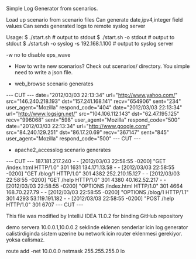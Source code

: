 Simple Log Generator from scenarios. 

Load up scenario from scenario files
Can generate date,ipv4,integer field values
Can sends generated logs to remote syslog server

Usage:
 $ ./start.sh                            # output to stdout
 $ ./start.sh -o stdout                  # output to stdout
 $ ./start.sh -o syslog -s 192.168.1.100 # output to syslog server

 -w no to disable eps_wave

- How to write new scenarios?
  Check out scenarios/ directory. You simple need to write a json file.

- web_browse scenario generates

--- CUT ---
date="2012/03/03 22:13:34" url="http://www.yahoo.com/" src="146.240.218.193" dst="157.241.168.141" recv="654906" sent="234" user_agent="Mozilla" respond_code="404"
date="2012/03/03 22:13:34" url="http://www.logsign.net/" src="104.106.112.143" dst="62.47.195.125" recv="996068" sent="598" user_agent="Mozilla" respond_code="500"
date="2012/03/03 22:13:34" url="http://www.google.com/" src="84.240.129.251" dst="86.17.20.69" recv="367147" sent="845" user_agent="Mozilla" respond_code="500"
--- CUT ---

- apache2_accesslog scenario generates

--- CUT ---
187.181.217.240 - - [2012/03/03 22:58:55 -0200] "GET /index.html HTTP/1.0" 301 1631
134.171.13.58 - - [2012/03/03 22:58:55 -0200] "GET /blog/1 HTTP/1.0" 301 4382
252.210.15.127 - - [2012/03/03 22:58:55 -0200] "GET /help HTTP/1.0" 301 4380
40.162.52.217 - - [2012/03/03 22:58:55 -0200] "OPTIONS /index.html HTTP/1.0" 301 4664
168.70.227.79 - - [2012/03/03 22:58:55 -0200] "OPTIONS /blog/1 HTTP/1.1" 301 4293
53.119.191.182 - - [2012/03/03 22:58:55 -0200] "POST /help HTTP/1.0" 301 6707
--- CUT ---

This file was modified by IntelliJ IDEA 11.0.2 for binding GitHub repository

demo servera 10.0.0.1,10.0.0.2 seklinde eklenen senderlar icin log generator calistirdiginda sistem uzerine bu network icin router eklenmesi gerekiyor.
yoksa calismaz.

route add -net 10.0.0.0 netmask 255.255.255.0 lo